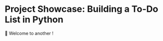 # Project Showcase: Building a To-Do List in Python

🌟 Welcome to another  !








  










 
